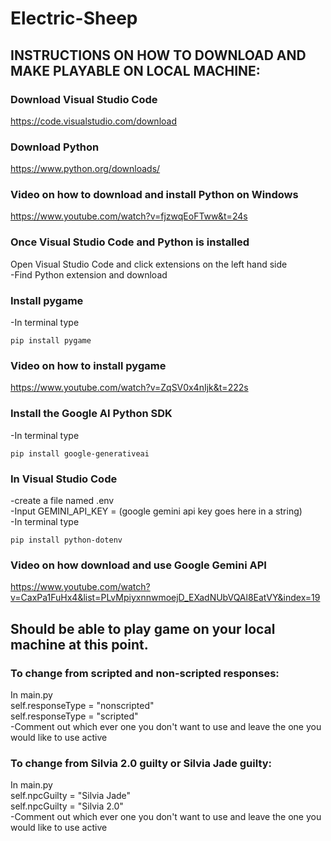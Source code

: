 # Electric-Sheep
 
## INSTRUCTIONS ON HOW TO DOWNLOAD AND MAKE PLAYABLE ON LOCAL MACHINE:

### Download Visual Studio Code
https://code.visualstudio.com/download

### Download Python
https://www.python.org/downloads/

### Video on how to download and install Python on Windows
https://www.youtube.com/watch?v=fjzwqEoFTww&t=24s

### Once Visual Studio Code and Python is installed
Open Visual Studio Code and click extensions on the left hand side\
-Find Python extension and download

### Install pygame
-In terminal type
```
pip install pygame
```

### Video on how to install pygame
https://www.youtube.com/watch?v=ZqSV0x4nIjk&t=222s

### Install the Google AI Python SDK
-In terminal type
```
pip install google-generativeai
```
	
### In Visual Studio Code
-create a file named .env\
-Input GEMINI_API_KEY = (google gemini api key goes here in a string)\
-In terminal type
```
pip install python-dotenv
```
	
### Video on how download and use Google Gemini API
https://www.youtube.com/watch?v=CaxPa1FuHx4&list=PLvMpiyxnnwmoejD_EXadNUbVQAl8EatVY&index=19

## Should be able to play game on your local machine at this point.

### To change from scripted and non-scripted responses:
In main.py\
self.responseType = "nonscripted"\
self.responseType = "scripted"\
-Comment out which ever one you don't want to use and leave the one you would like to use active

### To change from Silvia 2.0 guilty or Silvia Jade guilty:
In main.py\
self.npcGuilty = "Silvia Jade"\
self.npcGuilty = "Silvia 2.0"\
-Comment out which ever one you don't want to use and leave the one you would like to use active
